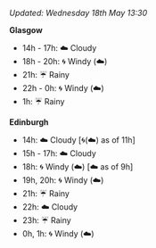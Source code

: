 *Updated: Wednesday 18th May 13:30*

**Glasgow**

* 14h - 17h: :cloud: Cloudy
* 18h - 20h: :cyclone: Windy (:cloud:)
* 21h: :umbrella: Rainy
* 22h - 0h: :cyclone: Windy (:cloud:)
* 1h: :umbrella: Rainy

**Edinburgh**

* 14h: :cloud: Cloudy [:cyclone:(:cloud:) as of 11h]
* 15h - 17h: :cloud: Cloudy
* 18h: :cyclone: Windy (:cloud:) [:cloud: as of 9h]
* 19h, 20h: :cyclone: Windy (:cloud:)
* 21h: :umbrella: Rainy
* 22h: :cloud: Cloudy
* 23h: :umbrella: Rainy
* 0h, 1h: :cyclone: Windy (:cloud:)
